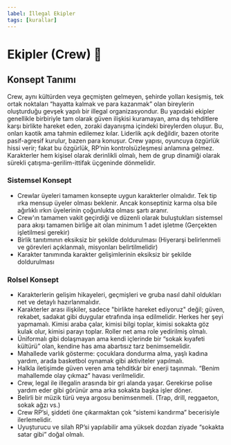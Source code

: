 ```yaml
---
label: İllegal Ekipler
tags: [kurallar]
---
```


# Ekipler (Crew) :busts_in_silhouette:
## Konsept Tanımı
Crew, aynı kültürden veya geçmişten gelmeyen, şehirde yolları kesişmiş, tek ortak noktaları “hayatta kalmak ve para kazanmak” olan bireylerin oluşturduğu gevşek yapılı bir illegal organizasyondur. Bu yapıdaki ekipler genellikle birbiriyle tam olarak güven ilişkisi kuramayan, ama dış tehditlere karşı birlikte hareket eden, zoraki dayanışma içindeki bireylerden oluşur. Bu, onları kaotik ama tahmin edilemez kılar. Liderlik açık değildir, bazen otorite pasif-agresif kurulur, bazen para konuşur. Crew yapısı, oyuncuya özgürlük hissi verir; fakat bu özgürlük, RP’nin kontrolsüzleşmesi anlamına gelmez. Karakterler hem kişisel olarak derinlikli olmalı, hem de grup dinamiği olarak sürekli çatışma-gerilim-ittifak üçgeninde dönmelidir.

### Sistemsel Konsept
- Crewlar üyeleri tamamen konsepte uygun karakterler olmalıdır. Tek tip ırka mensup üyeler olması beklenir. Ancak konseptiniz karma olsa bile ağırlıklı ırkın üyelerinin çoğunlukta olması şartı aranır.
- Crew'ın tamamen vakit geçirdiği ve düzenli olarak buluştukları sistemsel para akışı tamamen birliğe ait olan minimum 1 adet işletme (Gerçekten işletilmesi gerekir)
- Birlik tanıtımının eksiksiz bir şekilde doldurulması (Hiyerarşi belirlenmeli ve görevleri açıklanmalı, misyonları belirtilmelidir)
- Karakter tanımında karakter gelişimlerinin eksiksiz bir şekilde doldurulması

### Rolsel Konsept
- Karakterlerin gelişim hikayeleri, geçmişleri ve gruba nasıl dahil oldukları net ve detaylı hazırlanmalıdır.
- Karakterler arası ilişkiler, sadece "birlikte hareket ediyoruz" değil; güven, rekabet, sadakat gibi duygular etrafında inşa edilmelidir.
Herkes her şeyi yapmamalı. Kimisi araba çalar, kimisi bilgi toplar, kimisi sokakta göz kulak olur, kimisi parayı toplar. Roller net ama role yedirilmiş olmalı.
- Üniformalı gibi dolaşmayan ama kendi içlerinde bir “sokak kıyafeti kültürü” olan, kendine has ama abartısız tarz benimsemelidir.
- Mahallede varlık gösterme: çocuklara dondurma alma, yaşlı kadına yardım, arada basketbol oynamak gibi aktiviteler yapılmalı.
- Halkla iletişimde güven veren ama tehditkâr bir enerji taşınmalı. “Benim mahallemde olay çıkmaz” havası verilmelidir.
- Crew, legal ile illegalin arasında bir gri alanda yaşar. Gerekirse polise yardım eder gibi görünür ama arka sokakta başka işler döner.
- Belirli bir müzik türü veya argosu benimsenmeli. (Trap, drill, reggaeton, sokak ağzı vs.)
- Crew RP’si, şiddeti öne çıkarmaktan çok “sistemi kandırma” becerisiyle ilerlemelidir.
- Uyuşturucu ve silah RP’si yapılabilir ama yüksek dozdan ziyade “sokakta satar gibi” doğal olmalı.
